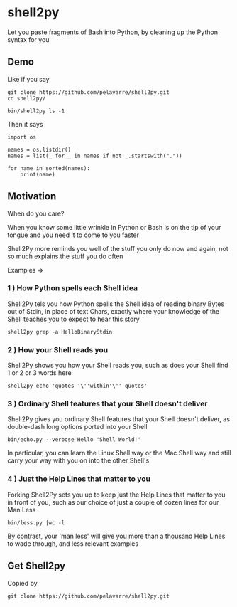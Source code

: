 # shell2py
Let you paste fragments of Bash into Python, by cleaning up the Python syntax for you

## Demo

Like if you say

    git clone https://github.com/pelavarre/shell2py.git
    cd shell2py/

    bin/shell2py ls -1

Then it says

    import os

    names = os.listdir()
    names = list(_ for _ in names if not _.startswith("."))

    for name in sorted(names):
        print(name)

## Motivation

When do you care?

When you know some little wrinkle in Python or Bash is on the tip of your tongue and
you need it to come to you faster

Shell2Py more reminds you well of the stuff you only do now and again,
not so much explains the stuff you do often

Examples =>

### 1 ) How Python spells each Shell idea

Shell2Py tels you how Python spells the Shell idea of reading binary Bytes out of Stdin,
in place of text Chars,
exactly where your knowledge of the Shell teaches you to expect to hear this story

    shell2py grep -a HelloBinaryStdin

### 2 ) How your Shell reads you

Shell2Py shows you how your Shell reads you,
such as does your Shell find 1 or 2 or 3 words here

    shell2py echo 'quotes '\''within'\'' quotes'

### 3 ) Ordinary Shell features that your Shell doesn't deliver

Shell2Py gives you ordinary Shell features that your Shell doesn't deliver,
as double-dash long options ported into your Shell

    bin/echo.py --verbose Hello 'Shell World!'

In particular, you can learn the Linux Shell way or the Mac Shell way and
still carry your way with you on into the other Shell's


### 4 ) Just the Help Lines that matter to you

Forking Shell2Py sets you up
to keep just the Help Lines that matter to you in front of you,
such as our choice of just a couple of dozen lines for our Man Less

    bin/less.py |wc -l

By contrast, your 'man less' will give you
more than a thousand Help Lines to wade through, and
less relevant examples


## Get Shell2py

Copied by

    git clone https://github.com/pelavarre/shell2py.git
